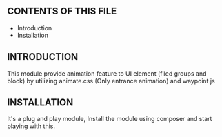 CONTENTS OF THIS FILE
---------------------

 * Introduction
 * Installation


INTRODUCTION
------------

This module provide animation feature to UI element (filed groups and block) by utilizing animate.css (Only entrance animation) and waypoint js


INSTALLATION
------------
It's a plug and play module, Install the module using composer and start playing with this.
